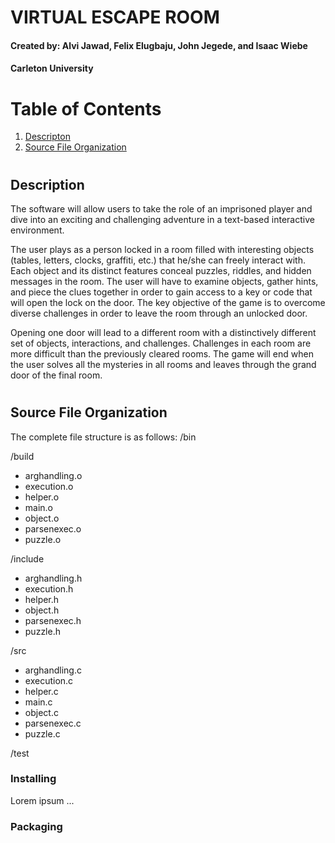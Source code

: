 # VIRTUAL ESCAPE ROOM

#### Created by: Alvi Jawad, Felix Elugbaju, John Jegede, and Isaac Wiebe
#### Carleton University

# Table of Contents
1. [Descripton](#Description)
2. [Source File Organization](#dirstructure)


# <a name="Description"></a>
## Description

The software will allow users to take the role of an imprisoned player and dive into an exciting
and challenging adventure in a text-based interactive environment.

The user plays as a person locked in a room filled with interesting objects (tables, letters, clocks,
graffiti, etc.) that he/she can freely interact with. Each object and its distinct features conceal
puzzles, riddles, and hidden messages in the room. The user will have to examine objects, gather
hints, and piece the clues together in order to gain access to a key or code that will open the lock
on the door. The key objective of the game is to overcome diverse challenges in order to leave
the room through an unlocked door.

Opening one door will lead to a different room with a distinctively different set of objects,
interactions, and challenges. Challenges in each room are more difficult than the previously
cleared rooms. The game will end when the user solves all the mysteries in all rooms and leaves
through the grand door of the final room.

# <a name ="dirstructure"></a>
## Source File Organization

The complete file structure is as follows: 
/bin

/build
- arghandling.o
- execution.o
- helper.o
- main.o
- object.o
- parsenexec.o
- puzzle.o

/include 
- arghandling.h
- execution.h
- helper.h
- object.h
- parsenexec.h
- puzzle.h 

/src
- arghandling.c 
- execution.c
- helper.c 
- main.c 
- object.c 
- parsenexec.c 
- puzzle.c

/test

### Installing
Lorem ipsum ...

### Packaging
